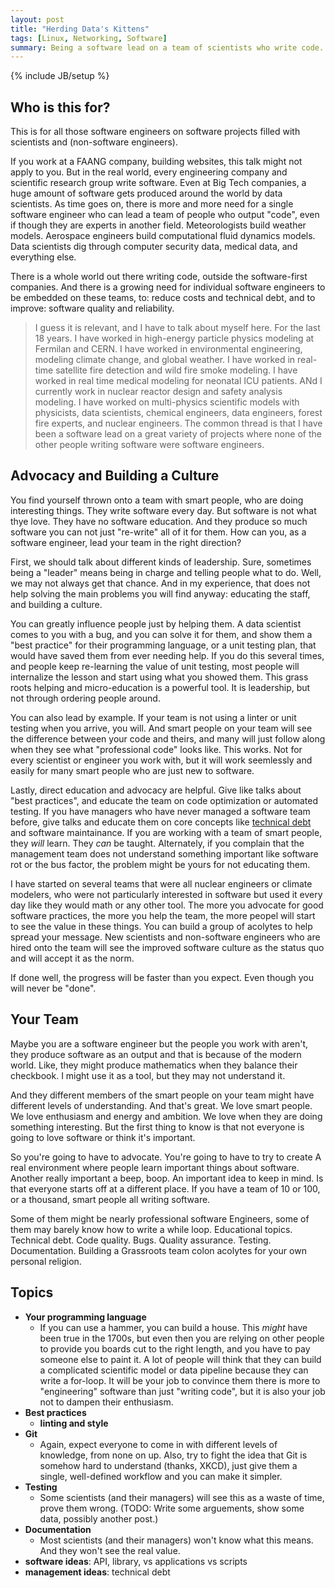 ```yaml
---
layout: post
title: "Herding Data's Kittens"
tags: [Linux, Networking, Software]
summary: Being a software lead on a team of scientists who write code.
---
```

{% include JB/setup %}

## Who is this for?

This is for all those software engineers on software projects filled with scientists and (non-software engineers).

If you work at a FAANG company, building websites, this talk might not apply to you. But in the real world, every engineering company and scientific research group write software. Even at Big Tech companies, a huge amount of software gets produced around the world by data scientists. As time goes on, there is more and more need for a single software engineer who can lead a team of people who output "code", even if though they are experts in another field. Meteorologists build weather models. Aerospace engineers build computational fluid dynamics models. Data scientists dig through computer security data, medical data, and everything else.

There is a whole world out there writing code, outside the software-first companies. And there is a growing need for individual software engineers to be embedded on these teams, to: reduce costs and technical debt, and to improve: software quality and reliability.

> I guess it is relevant, and I have to talk about myself here. For the last 18 years. I have worked in high-energy particle physics modeling at Fermilan and CERN. I have worked in environmental engineering, modeling climate change, and global weather. I have worked in real-time satellite fire detection and wild fire smoke modeling. I have worked in real time medical modeling for neonatal ICU patients. ANd I currently work in nuclear reactor design and safety analysis modeling. I have worked on multi-physics scientific models with physicists, data scientists, chemical engineers, data engineers, forest fire experts, and nuclear engineers. The common thread is that I have been a software lead on a great variety of projects where none of the other people writing software were software engineers.


## Advocacy and Building a Culture

You find yourself thrown onto a team with smart people, who are doing interesting things. They write software every day. But software is not what thye love. They have no software education. And they produce so much software you can not just "re-write" all of it for them. How can you, as a software engineer, lead your team in the right direction?

First, we should talk about different kinds of leadership. Sure, sometimes being a "leader" means being in charge and telling people what to do. Well, we may not always get that chance. And in my experience, that does not help solving the main problems you will find anyway: educating the staff, and building a culture.

You can greatly influence people just by helping them. A data scientist comes to you with a bug, and you can solve it for them, and show them a "best practice" for their programming language, or a unit testing plan, that would have saved them from ever needing help. If you do this several times, and people keep re-learning the value of unit testing, most people will internalize the lesson and start using what you showed them. This grass roots helping and micro-education is a powerful tool. It is leadership, but not through ordering people around.

You can also lead by example. If your team is not using a linter or unit testing when you arrive, you will. And smart people on your team will see the difference between your code and theirs, and many will just follow along when they see what "professional code" looks like. This works. Not for every scientist or engineer you work with, but it will work seemlessly and easily for many smart people who are just new to software.

Lastly, direct education and advocacy are helpful. Give like talks about "best practices", and educate the team on code optimization or automated testing. If you have managers who have never managed a software team before, give talks and educate them on core concepts like [technical debt](https://antineutrino.net/2023/01/31/tech-debt) and software maintainance. If you are working with a team of smart people, they _will_ learn. They _can_ be taught. Alternately, if you complain that the management team does not understand something important like software rot or the bus factor, the problem might be yours for not educating them.

I have started on several teams that were all nuclear engineers or climate modelers, who were not particularly interested in software but used it every day like they would math or any other tool. The more you advocate for good software practices, the more you help the team, the more peopel will start to see the value in these things. You can build a group of acolytes to help spread your message. New scientists and non-software engineers who are hired onto the team will see the improved software culture as the status quo and will accept it as the norm.

If done well, the progress will be faster than you expect. Even though you will never be "done".


## Your Team

Maybe you are a software engineer but the people you work with aren't, they produce software as an output and that is because of the modern world. Like, they might produce mathematics when they balance their checkbook. I might use it as a tool, but they may not understand it.

And they different members of the smart people on your team might have different levels of understanding. And that's great. We love smart people. We love enthusiasm and energy and ambition. We love when they are doing something interesting. But the first thing to know is that not everyone is going to love software or think it's important.

So you're going to have to advocate. You're going to have to try to create A real environment where people learn important things about software. Another really important a beep, boop. An important idea to keep in mind. Is that everyone starts off at a different place. If you have a team of 10 or 100, or a thousand, smart people all writing software.

Some of them might be nearly professional software Engineers, some of them may barely know how to write a while loop. Educational topics. Technical debt. Code quality. Bugs. Quality assurance. Testing. Documentation. Building a Grassroots team colon acolytes for your own personal religion. 


## Topics

* **Your programming language**
  * If you can use a hammer, you can build a house. This _might_ have been true in the 1700s, but even then you are relying on other people to provide you boards cut to the right length, and you have to pay someone else to paint it. A lot of people will think that they can build a complicated scientific model or data pipeline because they can write a for-loop. It will be your job to convince them there is more to "engineering" software than just "writing code", but it is also your job not to dampen their enthusiasm.
* **Best practices**
  * **linting and style**
* **Git**
  * Again, expect everyone to come in with different levels of knowledge, from none on up. Also, try to fight the idea that Git is somehow hard to understand (thanks, XKCD), just give them a single, well-defined workflow and you can make it simpler.
* **Testing**
  * Some scientists (and their managers) will see this as a waste of time, prove them wrong. (TODO: Write some arguements, show some data, possibly another post.)
* **Documentation**
  * Most scientists (and their managers) won't know what this means. And they won't see the real value.
* **software ideas**: API, library, vs applications vs scripts
* **management ideas**: technical debt

